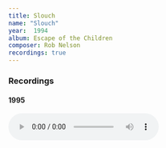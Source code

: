 ```yaml
---
title: Slouch
name: "Slouch"
year:  1994
album: Escape of the Children
composer: Rob Nelson
recordings: true
---
```


<h3>Recordings</h3>

<h4>1995</h4>
<audio controls>
  <source src="http://walterklang.com/mp3/1995-07-13/Slouch/Slouch.mp3" type="audio/mpeg">
  <a href="http://walterklang.com/mp3/1995-07-13/Slouch/Slouch.mp3">Slouch.mp3</a>
</audio>


